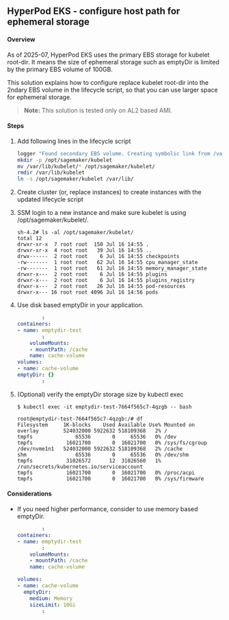 ## HyperPod EKS - configure host path for ephemeral storage

#### Overview

As of 2025-07, HyperPod EKS uses the primary EBS storage for kubelet root-dir.
It means the size of ephemeral storage such as emptyDir is limited by the primary EBS volume of 100GB.

This solution explains how to configure replace kubelet root-dir into the 2ndary EBS volume in the lifecycle script, so that you can use larger space for ephemeral storage.

> **Note:** This solution is tested only on AL2 based AMI.

#### Steps

1. Add following lines in the lifecycle script

    ``` bash
    logger "Found secondary EBS volume. Creating symbolic link from /var/lib/kubelet to /opt/sagemaker/kubelet"
    mkdir -p /opt/sagemaker/kubelet
    mv /var/lib/kubelet/* /opt/sagemaker/kubelet/
    rmdir /var/lib/kubelet
    ln -s /opt/sagemaker/kubelet /var/lib/
    ```

2. Create cluster (or, replace instances) to create instances with the updated lifecycle script

3. SSM login to a new instance and make sure kubelet is using /opt/sagemaker/kubelet/.

    ```
    sh-4.2# ls -al /opt/sagemaker/kubelet/
    total 12
    drwxr-xr-x  7 root root  150 Jul 16 14:55 .
    drwxr-xr-x  4 root root   39 Jul 16 14:55 ..
    drwx------  2 root root    6 Jul 16 14:55 checkpoints
    -rw-------  1 root root   62 Jul 16 14:55 cpu_manager_state
    -rw-------  1 root root   61 Jul 16 14:55 memory_manager_state
    drwxr-x---  2 root root    6 Jul 16 14:55 plugins
    drwxr-x---  2 root root    6 Jul 16 14:55 plugins_registry
    drwxr-x---  2 root root   26 Jul 16 14:55 pod-resources
    drwxr-x--- 16 root root 4096 Jul 16 14:56 pods
    ```

4. Use disk based emptyDir in your application.

    ``` yaml
            :
    containers:
    - name: emptydir-test
            :
        volumeMounts:
        - mountPath: /cache
        name: cache-volume
    volumes:
    - name: cache-volume
    emptyDir: {}
            :
    ```

5. (Optional) verify the emptyDir storage size by kubectl exec

    ```
    $ kubectl exec -it emptydir-test-7664f565c7-4qzgb -- bash

    root@emptydir-test-7664f565c7-4qzgb:/# df
    Filesystem     1K-blocks    Used Available Use% Mounted on
    overlay        524032000 5922632 518109368   2% /
    tmpfs              65536       0     65536   0% /dev
    tmpfs           16021700       0  16021700   0% /sys/fs/cgroup
    /dev/nvme1n1   524032000 5922632 518109368   2% /cache
    shm                65536       0     65536   0% /dev/shm
    tmpfs           31026572      12  31026560   1% /run/secrets/kubernetes.io/serviceaccount
    tmpfs           16021700       0  16021700   0% /proc/acpi
    tmpfs           16021700       0  16021700   0% /sys/firmware    
    ```

#### Considerations

- If you need higher performance, consider to use memory based emptyDir.

    ``` yaml
            :
    containers:
    - name: emptydir-test
            :
        volumeMounts:
        - mountPath: /cache
        name: cache-volume

    volumes:
    - name: cache-volume
      emptyDir:
        medium: Memory
        sizeLimit: 10Gi
            :
    ```

